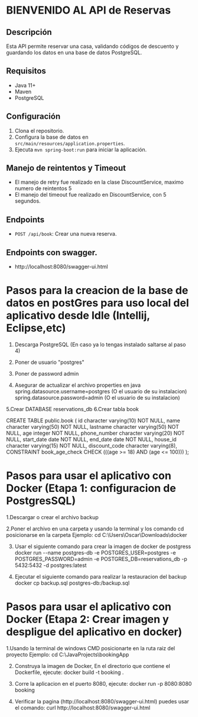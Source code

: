 # BIENVENIDO AL API de Reservas

## Descripción
Esta API permite reservar una casa, validando códigos de descuento y guardando los datos en una base de datos PostgreSQL.
## Requisitos
- Java 11+
- Maven
- PostgreSQL
## Configuración
1. Clona el repositorio.
2. Configura la base de datos en `src/main/resources/application.properties`.
3. Ejecuta `mvn spring-boot:run` para iniciar la aplicación.
## Manejo de reintentos y Timeout
- El manejo de retry fue realizado en la clase DiscountService, maximo numero de reintentos 5
- El manejo del timeout fue realizado en DiscountService, con 5 segundos.
## Endpoints
- `POST /api/book`: Crear una nueva reserva.
## Endpoints con swagger.
- http://localhost:8080/swagger-ui.html

# Pasos para la creacion de la base de datos en postGres para uso local del aplicativo desde Idle (Intellij, Eclipse,etc)
1. Descarga PostgreSQL (En caso ya lo tengas instalado saltarse al paso 4)
2. Poner de usuario "postgres"  
3. Poner de password admin 

4. Asegurar de actualizar el archivo properties en java
spring.datasource.username=postgres (O el usuario de su instalacion)
spring.datasource.password=admin  (O el usuario de su instalacion)

5.Crear DATABASE reservations_db
6.Crear tabla book

CREATE TABLE public.book (
    id character varying(10) NOT NULL,
    name character varying(50) NOT NULL,
    lastname character varying(50) NOT NULL,
    age integer NOT NULL,
    phone_number character varying(20) NOT NULL,
    start_date date NOT NULL,
    end_date date NOT NULL,
    house_id character varying(15) NOT NULL,
    discount_code character varying(8),
    CONSTRAINT book_age_check CHECK (((age >= 18) AND (age <= 100)))
);

# Pasos para usar el aplicativo con Docker (Etapa 1: configuracion de PostgresSQL)
1.Descargar o crear el archivo backup

2.Poner el archivo en una carpeta y usando la terminal y los comando cd posicionarse en la carpeta
Ejemplo:   cd C:\Users\Oscar\Downloads\docker

3) Usar el siguiente comando para crear la imagen de docker de postgress
docker run --name postgres-db -e POSTGRES_USER=postgres -e POSTGRES_PASSWORD=admin -e POSTGRES_DB=reservations_db -p 5432:5432 -d postgres:latest

4) Ejecutar el siguiente comando para realizar la restauracion del backup
docker cp backup.sql postgres-db:/backup.sql

# Pasos para usar el aplicativo con Docker (Etapa 2: Crear imagen y despligue del aplicativo en docker)
1.Usando la terminal de windows CMD posicionarte en la ruta raiz del proyecto
Ejemplo:   cd C:\JavaProjects\bookingApp


2) Construya la imagen de Docker, En el directorio que contiene el Dockerfile, ejecute:
docker build -t booking .

3) Corre la aplicacion en el puerto 8080, ejecute:
docker run -p 8080:8080 booking

3) Verificar la pagina (http://localhost:8080/swagger-ui.html) puedes usar el comando: curl  http://localhost:8080/swagger-ui.html


